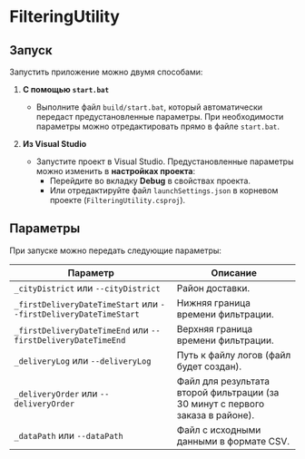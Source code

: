 # FilteringUtility

## Запуск

Запустить приложение можно двумя способами:

1. **С помощью `start.bat`**
   - Выполните файл `build/start.bat`, который автоматически передаст предустановленные параметры. При необходимости параметры можно отредактировать прямо в файле `start.bat`.

2. **Из Visual Studio**
   - Запустите проект в Visual Studio. Предустановленные параметры можно изменить в **настройках проекта**:
     - Перейдите во вкладку **Debug** в свойствах проекта.
     - Или отредактируйте файл `launchSettings.json` в корневом проекте (`FilteringUtility.csproj`).

## Параметры

При запуске можно передать следующие параметры:

| Параметр                                    | Описание                                                                                   |
|---------------------------------------------|--------------------------------------------------------------------------------------------|
| `_cityDistrict` или `--cityDistrict`        | Район доставки.                                                                           |
| `_firstDeliveryDateTimeStart` или `--firstDeliveryDateTimeStart` | Нижняя граница времени фильтрации.                                |
| `_firstDeliveryDateTimeEnd` или `--firstDeliveryDateTimeEnd`    | Верхняя граница времени фильтрации.                                |
| `_deliveryLog` или `--deliveryLog`          | Путь к файлу логов (файл будет создан).                                                    |
| `_deliveryOrder` или `--deliveryOrder`      | Файл для результата второй фильтрации (за 30 минут с первого заказа в районе).             |
| `_dataPath` или `--dataPath`                | Файл с исходными данными в формате CSV.                                                   |
